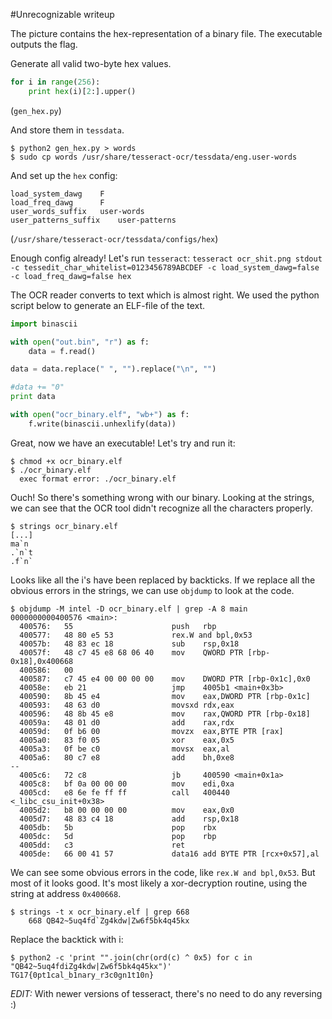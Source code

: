 #Unrecognizable writeup

The picture contains the hex-representation of a binary file. The executable outputs the flag. 

Generate all valid two-byte hex values.
```python
for i in range(256):
    print hex(i)[2:].upper()
```
(`gen_hex.py`)

And store them in `tessdata`.
```
$ python2 gen_hex.py > words
$ sudo cp words /usr/share/tesseract-ocr/tessdata/eng.user-words
```

And set up the `hex` config:
```
load_system_dawg	F
load_freq_dawg		F
user_words_suffix	user-words
user_patterns_suffix	user-patterns
```
(`/usr/share/tesseract-ocr/tessdata/configs/hex`)

Enough config already! Let's run `tesseract`:
`tesseract ocr_shit.png stdout -c tessedit_char_whitelist=0123456789ABCDEF -c load_system_dawg=false -c load_freq_dawg=false hex` 

The OCR reader converts to text which is almost right. We used the python script below to generate an ELF-file of the text. 

```python
import binascii

with open("out.bin", "r") as f:
    data = f.read()

data = data.replace(" ", "").replace("\n", "")

#data += "0"
print data

with open("ocr_binary.elf", "wb+") as f:
    f.write(binascii.unhexlify(data))
```


Great, now we have an executable! Let's try and run it:
```
$ chmod +x ocr_binary.elf
$ ./ocr_binary.elf 
  exec format error: ./ocr_binary.elf
```

Ouch! So there's something wrong with our binary. Looking at the strings, we can see that the OCR tool didn't recognize all the characters properly.

```
$ strings ocr_binary.elf
[...]
ma`n
.`n`t
.f`n`
```

Looks like all the i's have been replaced by backticks. If we replace all the obvious errors in the strings, we can use `objdump` to look at the code.
```
$ objdump -M intel -D ocr_binary.elf | grep -A 8 main
0000000000400576 <main>:
  400576:	55                   	push   rbp
  400577:	48 80 e5 53          	rex.W and bpl,0x53
  40057b:	48 83 ec 18          	sub    rsp,0x18
  40057f:	48 c7 45 e8 68 06 40 	mov    QWORD PTR [rbp-0x18],0x400668
  400586:	00
  400587:	c7 45 e4 00 00 00 00 	mov    DWORD PTR [rbp-0x1c],0x0
  40058e:	eb 21                	jmp    4005b1 <main+0x3b>
  400590:	8b 45 e4             	mov    eax,DWORD PTR [rbp-0x1c]
  400593:	48 63 d0             	movsxd rdx,eax
  400596:	48 8b 45 e8          	mov    rax,QWORD PTR [rbp-0x18]
  40059a:	48 01 d0             	add    rax,rdx
  40059d:	0f b6 00             	movzx  eax,BYTE PTR [rax]
  4005a0:	83 f0 05             	xor    eax,0x5
  4005a3:	0f be c0             	movsx  eax,al
  4005a6:	80 c7 e8             	add    bh,0xe8
--
  4005c6:	72 c8                	jb     400590 <main+0x1a>
  4005c8:	bf 0a 00 00 00       	mov    edi,0xa
  4005cd:	e8 6e fe ff ff       	call   400440 <_libc_csu_init+0x38>
  4005d2:	b8 00 00 00 00       	mov    eax,0x0
  4005d7:	48 83 c4 18          	add    rsp,0x18
  4005db:	5b                   	pop    rbx
  4005dc:	5d                   	pop    rbp
  4005dd:	c3                   	ret
  4005de:	66 00 41 57          	data16 add BYTE PTR [rcx+0x57],al
```

We can see some obvious errors in the code, like `rex.W and bpl,0x53`. But most of it looks good. It's most likely a xor-decryption routine, using the string at address `0x400668`.

```
$ strings -t x ocr_binary.elf | grep 668
    668 QB42~5uq4fd`Zg4kdw|Zw6f5bk4q45kx
```

Replace the backtick with i:
```
$ python2 -c 'print "".join(chr(ord(c) ^ 0x5) for c in "QB42~5uq4fdiZg4kdw|Zw6f5bk4q45kx")'
TG17{0pt1cal_b1nary_r3c0gn1t10n}
```

*EDIT:* With newer versions of tesseract, there's no need to do any reversing :)
